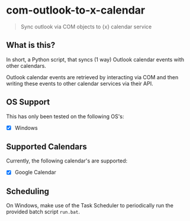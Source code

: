 # com-outlook-to-x-calendar

> Sync outlook via COM objects to {x} calendar service


## What is this?
In short, a Python script, that syncs (1 way) Outlook calendar events with other calendars.

Outlook calendar events are retrieved by interacting via COM and then writing these events to other calendar services via their API.

## OS Support
This has only been tested on the following OS's:
- [x] Windows

## Supported Calendars
Currently, the following calendar's are supported:
- [x] Google Calendar

## Scheduling
On Windows, make use of the Task Scheduler to periodically run the provided batch script `run.bat`.

